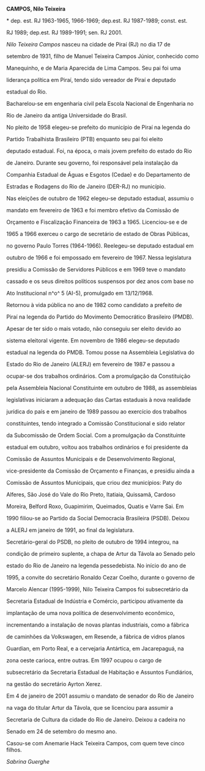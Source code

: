 **CAMPOS, Nilo Teixeira**



\* dep. est. RJ 1963-1965, 1966-1969; dep.est. RJ 1987-1989; const. est.

RJ 1989; dep.est. RJ 1989-1991; sen. RJ 2001.



*Nilo Teixeira Campos* nasceu na cidade de Piraí (RJ) no dia 17 de

setembro de 1931, filho de Manuel Teixeira Campos Júnior, conhecido como

Manequinho, e de Maria Aparecida de Lima Campos. Seu pai foi uma

liderança política em Piraí, tendo sido vereador de Piraí e deputado

estadual do Rio.



Bacharelou-se em engenharia civil pela Escola Nacional de Engenharia no

Rio de Janeiro da antiga Universidade do Brasil.



No pleito de 1958 elegeu-se prefeito do município de Piraí na legenda do

Partido Trabalhista Brasileiro (PTB) enquanto seu pai foi eleito

deputado estadual. Foi, na época, o mais jovem prefeito do estado do Rio

de Janeiro. Durante seu governo, foi responsável pela instalação da

Companhia Estadual de Águas e Esgotos (Cedae) e do Departamento de

Estradas e Rodagens do Rio de Janeiro (DER-RJ) no município.



Nas eleições de outubro de 1962 elegeu-se deputado estadual, assumiu o

mandato em fevereiro de 1963 e foi membro efetivo da Comissão de

Orçamento e Fiscalização Financeira de 1963 a 1965. Licenciou-se e de

1965 a 1966 exerceu o cargo de secretário de estado de Obras Públicas,

no governo Paulo Torres (1964-1966). Reelegeu-se deputado estadual em

outubro de 1966 e foi empossado em fevereiro de 1967. Nessa legislatura

presidiu a Comissão de Servidores Públicos e em 1969 teve o mandato

cassado e os seus direitos políticos suspensos por dez anos com base no

Ato Institucional n^o^ 5 (AI-5), promulgado em 13/12/1968.



Retornou à vida pública no ano de 1982 como candidato a prefeito de

Piraí na legenda do Partido do Movimento Democrático Brasileiro (PMDB).

Apesar de ter sido o mais votado, não conseguiu ser eleito devido ao

sistema eleitoral vigente. Em novembro de 1986 elegeu-se deputado

estadual na legenda do PMDB. Tomou posse na Assembleia Legislativa do

Estado do Rio de Janeiro (ALERJ) em fevereiro de 1987 e passou a

ocupar-se dos trabalhos ordinários. Com a promulgação da Constituição

pela Assembleia Nacional Constituinte em outubro de 1988, as assembleias

legislativas iniciaram a adequação das Cartas estaduais à nova realidade

jurídica do país e em janeiro de 1989 passou ao exercício dos trabalhos

constituintes, tendo integrado a Comissão Constitucional e sido relator

da Subcomissão de Ordem Social. Com a promulgação da Constituinte

estadual em outubro, voltou aos trabalhos ordinários e foi presidente da

Comissão de Assuntos Municipais e de Desenvolvimento Regional,

vice-presidente da Comissão de Orçamento e Finanças, e presidiu ainda a

Comissão de Assuntos Municipais, que criou dez municípios: Paty do

Alferes, São José do Vale do Rio Preto, Itatiaia, Quissamã, Cardoso

Moreira, Belford Roxo, Guapimirim, Queimados, Quatis e Varre Sai. Em

1990 filiou-se ao Partido da Social Democracia Brasileira (PSDB). Deixou

a ALERJ em janeiro de 1991, ao final da legislatura.



Secretário-geral do PSDB, no pleito de outubro de 1994 integrou, na

condição de primeiro suplente, a chapa de Artur da Távola ao Senado pelo

estado do Rio de Janeiro na legenda pessedebista. No início do ano de

1995, a convite do secretário Ronaldo Cezar Coelho, durante o governo de

Marcelo Alencar (1995-1999), Nilo Teixeira Campos foi subsecretário da

Secretaria Estadual de Indústria e Comércio, participou ativamente da

implantação de uma nova política de desenvolvimento econômico,

incrementando a instalação de novas plantas industriais, como a fábrica

de caminhões da Volkswagen, em Resende, a fábrica de vidros planos

Guardian, em Porto Real, e a cervejaria Antártica, em Jacarepaguá, na

zona oeste carioca, entre outras. Em 1997 ocupou o cargo de

subsecretário da Secretaria Estadual de Habitação e Assuntos Fundiários,

na gestão do secretário Ayrton Xerez.



Em 4 de janeiro de 2001 assumiu o mandato de senador do Rio de Janeiro

na vaga do titular Artur da Távola, que se licenciou para assumir a

Secretaria de Cultura da cidade do Rio de Janeiro. Deixou a cadeira no

Senado em 24 de setembro do mesmo ano.



Casou-se com Anemarie Hack Teixeira Campos, com quem teve cinco filhos.



*Sabrina Guerghe*



